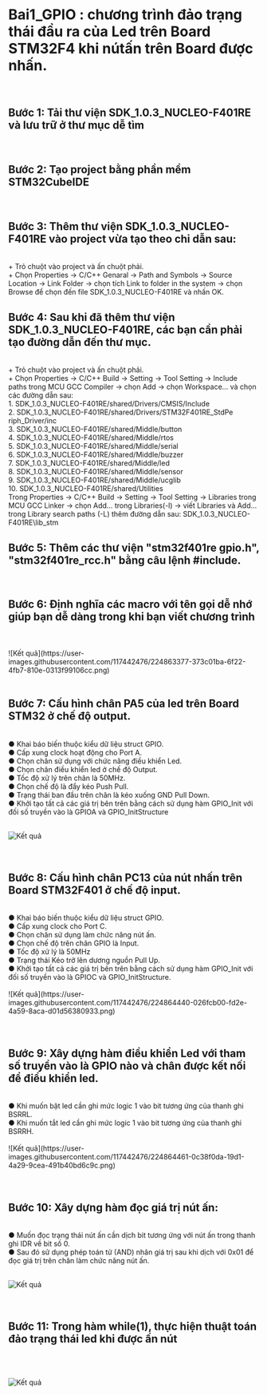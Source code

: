 # Bai1_GPIO : chương trình đảo trạng thái đầu ra của Led trên Board STM32F4 khi nútấn trên Board được nhấn.
</br>
<h2>Bước 1: Tải thư viện SDK_1.0.3_NUCLEO-F401RE và lưu trữ ở thư mục dễ
tìm </h2>
</br>
<h2>
 Bước 2: Tạo project bằng phần mềm STM32CubeIDE</h2>
 </br>
 <h2>
 Bước 3: Thêm thư viện SDK_1.0.3_NUCLEO-F401RE vào project vừa tạo theo chỉ dẫn sau:</h2>
 </br>
+ Trỏ chuột vào project và ấn chuột phải.
</br>
+ Chọn Properties → C/C++ Genaral → Path and Symbols → Source
</br>
Location → Link Folder → chọn tích Link to folder in the system → chọn Browse để chọn đến file SDK_1.0.3_NUCLEO-F401RE và nhấn OK.
</br>
<h2>Bước 4: Sau khi đã thêm thư viện SDK_1.0.3_NUCLEO-F401RE, các bạn cần phải tạo đường dẫn đến thư mục.</h2>
</br>
+ Trỏ chuột vào project và ấn chuột phải.
</br>
+ Chọn Properties → C/C++ Build → Setting → Tool Setting → Include
</br>
paths trong MCU GCC Compiler → chọn Add → chọn Workspace… và
chọn các đường dẫn sau:
</br>
1. SDK_1.0.3_NUCLEO-F401RE/shared/Drivers/CMSIS/Include
</br>
2. SDK_1.0.3_NUCLEO-F401RE/shared/Drivers/STM32F401RE_StdPe
riph_Driver/inc
</br>
3. SDK_1.0.3_NUCLEO-F401RE/shared/Middle/button
</br>
4. SDK_1.0.3_NUCLEO-F401RE/shared/Middle/rtos
</br>
5. SDK_1.0.3_NUCLEO-F401RE/shared/Middle/serial
</br>
6. SDK_1.0.3_NUCLEO-F401RE/shared/Middle/buzzer
</br>
7. SDK_1.0.3_NUCLEO-F401RE/shared/Middle/led
</br>
8. SDK_1.0.3_NUCLEO-F401RE/shared/Middle/sensor
</br>
9. SDK_1.0.3_NUCLEO-F401RE/shared/Middle/ucglib
</br>
10. SDK_1.0.3_NUCLEO-F401RE/shared/Utilities
</br>
Trong Properties → C/C++ Build → Setting → Tool Setting →
Libraries trong MCU GCC Linker → chọn Add… trong Libraries(-l) →
viết Libraries và Add… trong Library search paths (-L) thêm đường dẫn
sau: SDK_1.0.3_NUCLEO-F401RE\lib_stm
</br>
<h2>Bước 5: Thêm các thư viện "stm32f401re gpio.h", "stm32f401re_rcc.h" bằng câu lệnh #include.</h2>
</br>
<h2>Bước 6: Định nghĩa các macro với tên gọi dễ nhớ giúp bạn dễ dàng trong khi
bạn viết chương trình</h2>
</br></br>
![Kết quả](https://user-images.githubusercontent.com/117442476/224863377-373c01ba-6f22-4fb7-810e-0313f99106cc.png)
</br></br>
<h2>Bước 7: Cấu hình chân PA5 của led trên Board STM32 ở chế độ output.</h2></br>
● Khai báo biến thuộc kiểu dữ liệu struct GPIO.</br>
● Cấp xung clock hoạt động cho Port A.</br>
● Chọn chân sử dụng với chức năng điều khiển Led.</br>
● Chọn chân điều khiển led ở chế độ Output.</br>
● Tốc độ xử lý trên chân là 50MHz.</br>
● Chọn chế độ là đẩy kéo Push Pull.</br>
● Trạng thái ban đầu trên chân là kéo xuống GND Pull Down.</br>
● Khởi tạo tất cả các giá trị bên trên bằng cách sử dụng hàm GPIO_Init với</br>
đối số truyền vào là GPIOA và GPIO_InitStructure</br></br>

![Kết quả](https://user-images.githubusercontent.com/117442476/224864406-44f37af0-167e-4a63-ae37-5ba6ace81362.png)
</br></br></br>
 <h2>Bước 8: Cấu hình chân PC13 của nút nhấn trên Board STM32F401 ở chế độ
input.</h2></br>
● Khai báo biến thuộc kiểu dữ liệu struct GPIO.</br>
● Cấp xung clock cho Port C.</br>
● Chọn chân sử dụng làm chức năng nút ấn.</br>
● Chọn chế độ trên chân GPIO là Input.</br>
● Tốc độ xử lý là 50MHz</br>
● Trạng thái Kéo trở lên dương nguồn Pull Up.</br>
● Khởi tạo tất cả các giá trị bên trên bằng cách sử dụng hàm GPIO_Init với</br>
đối số truyền vào là GPIOC và GPIO_InitStructure.</br></br>
![Kết quả](https://user-images.githubusercontent.com/117442476/224864440-026fcb00-fd2e-4a59-8aca-d01d56380933.png)
</br></br></br>
<h2>Bước 9: Xây dựng hàm điều khiển Led với tham số truyền vào là GPIO nào và
chân được kết nối để điều khiển led.</h2></br>
● Khi muốn bật led cần ghi mức logic 1 vào bit tương ứng của thanh ghi
BSRRL.</br>
● Khi muốn tắt led cần ghi mức logic 1 vào bit tương ứng của thanh ghi
BSRRH.</br></br>
![Kết quả](https://user-images.githubusercontent.com/117442476/224864461-0c38f0da-19d1-4a29-9cea-491b40bd6c9c.png)
</br></br></br>
<h2>Bước 10: Xây dựng hàm đọc giá trị nút ấn:</h2></br>
● Muốn đọc trạng thái nút ấn cần dịch bit tương ứng với nút ấn trong thanh
ghi IDR về bit số 0.</br>
● Sau đó sử dụng phép toán tử (AND) nhân giá trị sau khi dịch với 0x01 để
đọc giá trị trên chân làm chức năng nút ấn.</br></br>

![Kết quả](https://user-images.githubusercontent.com/117442476/224864487-6c6ef3ea-d7d1-490a-a05e-f76aabde233b.png)
</br></br></br>

<h2>Bước 11: Trong hàm while(1), thực hiện thuật toán đảo trạng thái led khi được
ấn nút</h2></br></br>

![Kết quả](https://user-images.githubusercontent.com/117442476/224864529-81524456-faa2-45e0-ad65-6281d850f00f.png)
